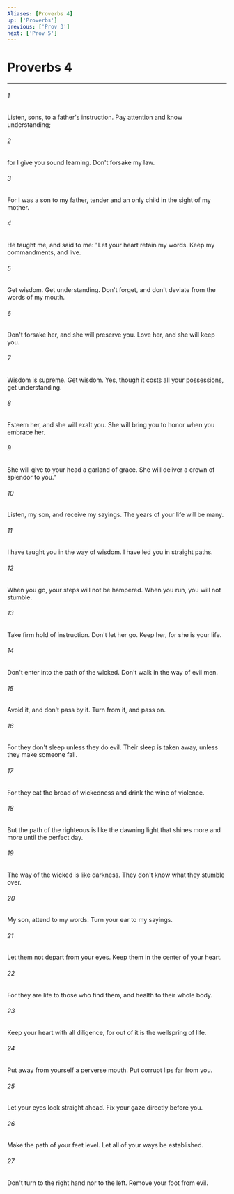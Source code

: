 ```yaml
---
Aliases: [Proverbs 4]
up: ['Proverbs']
previous: ['Prov 3']
next: ['Prov 5']
---
```

# Proverbs 4
***





###### 1 

Listen, sons, to a father's instruction. Pay attention and know understanding; 



###### 2 

for I give you sound learning. Don't forsake my law. 



###### 3 

For I was a son to my father, tender and an only child in the sight of my mother. 



###### 4 

He taught me, and said to me: "Let your heart retain my words. Keep my commandments, and live. 



###### 5 

Get wisdom. Get understanding. Don't forget, and don't deviate from the words of my mouth. 



###### 6 

Don't forsake her, and she will preserve you. Love her, and she will keep you. 



###### 7 

Wisdom is supreme. Get wisdom. Yes, though it costs all your possessions, get understanding. 



###### 8 

Esteem her, and she will exalt you. She will bring you to honor when you embrace her. 



###### 9 

She will give to your head a garland of grace. She will deliver a crown of splendor to you." 



###### 10 

Listen, my son, and receive my sayings. The years of your life will be many. 



###### 11 

I have taught you in the way of wisdom. I have led you in straight paths. 



###### 12 

When you go, your steps will not be hampered. When you run, you will not stumble. 



###### 13 

Take firm hold of instruction. Don't let her go. Keep her, for she is your life. 



###### 14 

Don't enter into the path of the wicked. Don't walk in the way of evil men. 



###### 15 

Avoid it, and don't pass by it. Turn from it, and pass on. 



###### 16 

For they don't sleep unless they do evil. Their sleep is taken away, unless they make someone fall. 



###### 17 

For they eat the bread of wickedness and drink the wine of violence. 



###### 18 

But the path of the righteous is like the dawning light that shines more and more until the perfect day. 



###### 19 

The way of the wicked is like darkness. They don't know what they stumble over. 



###### 20 

My son, attend to my words. Turn your ear to my sayings. 



###### 21 

Let them not depart from your eyes. Keep them in the center of your heart. 



###### 22 

For they are life to those who find them, and health to their whole body. 



###### 23 

Keep your heart with all diligence, for out of it is the wellspring of life. 



###### 24 

Put away from yourself a perverse mouth. Put corrupt lips far from you. 



###### 25 

Let your eyes look straight ahead. Fix your gaze directly before you. 



###### 26 

Make the path of your feet level. Let all of your ways be established. 



###### 27 

Don't turn to the right hand nor to the left. Remove your foot from evil.

